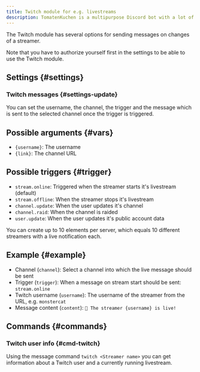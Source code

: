 ```yaml
---
title: Twitch module for e.g. livestreams
description: TomatenKuchen is a multipurpose Discord bot with a lot of features for your server. Using the bot you can send a message if a Twitch streamer goes live or something else changes.
---
```


The Twitch module has several options for sending messages on changes of a streamer.

Note that you have to authorize yourself first in the settings to be able to use the Twitch module.

## Settings {#settings}

### Twitch messages {#settings-update}

You can set the username, the channel, the trigger and the message which is sent to the selected channel once the trigger is triggered.

## Possible arguments {#vars}

- `{username}`: The username
- `{link}`: The channel URL

## Possible triggers {#trigger}

- `stream.online`: Triggered when the streamer starts it's livestream (default)
- `stream.offline`: When the streamer stops it's livestream
- `channel.update`: When the user updates it's channel
- `channel.raid`: When the channel is raided
- `user.update`: When the user updates it's public account data

You can create up to 10 elements per server, which equals 10 different streamers with a live notification each.

## Example {#example}

- Channel (`channel`): Select a channel into which the live message should be sent
- Trigger (`trigger`): When a message on stream start should be sent: `stream.online`
- Twitch username (`username`): The username of the streamer from the URL, e.g. `monstercat`
- Message content (`content`): `🔴 The streamer {username} is live!`

## Commands {#commands}

### Twitch user info {#cmd-twitch}

Using the message command `twitch <Streamer name>` you can get information about a Twitch user and a currently running livestream.

